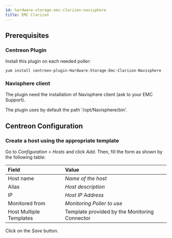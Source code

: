 ```yaml
---
id: hardware-storage-emc-clariion-navisphere
title: EMC Clariion
---
```


## Prerequisites

### Centreon Plugin

Install this plugin on each needed poller:

``` shell
yum install centreon-plugin-Hardware-Storage-Emc-Clariion-Navisphere
```

### Navisphere client

The plugin need the installation of Navisphere client (ask to your EMC Support).

The plugin uses by default the path '/opt/Navisphere/bin'.

## Centreon Configuration

### Create a host using the appropriate template

Go to *Configuration \> Hosts* and click *Add*. Then, fill the form as shown by
the following table:

| Field                                | Value                                |
| :----------------------------------- | :----------------------------------- |
| Host name                            | *Name of the host*                   |
| Alias                                | *Host description*                   |
| IP                                   | *Host IP Address*                    |
| Monitored from                       | *Monitoring Poller to use*           |
| Host Multiple Templates              | Template provided by the Monitoring Connector |

Click on the *Save* button.
